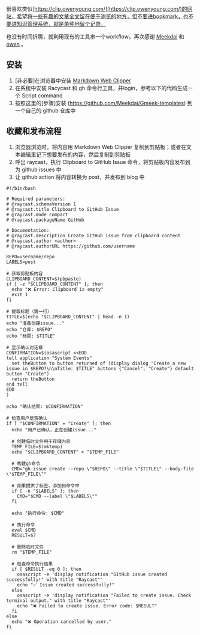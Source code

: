 很喜欢类似[https://clip.owenyoung.com/](https://clip.owenyoung.com/)的网站，希望将一些有趣的文章全文留在便于浏览的地方，但不要进bookmark，也不要进知识管理系统，就是单纯地留个记录。

也没有时间折腾，就利用现有的工具串一个workflow。再次感谢 [Meekdai](https://github.com/Meekdai) 和 [owen](https://github.com/theowenyoung) 。

## 安装
1. [非必要]在浏览器中安装 [Markdown Web Clipper](https://chromewebstore.google.com/detail/markdownload-markdown-web/pcmpcfapbekmbjjkdalcgopdkipoggdi) 
2. 在系统中安装 Racycast 和 gh 命令行工具，并login，参考以下的代码生成一个 Script command
3. 按照这里的[步骤]安装 (https://github.com/Meekdai/Gmeek-templates) 到一个自己的 github 仓库中

## 收藏和发布流程
1. 浏览器浏览时，将内容用 Markdown Web Clipper 复制到剪贴板；或者在文本编辑里记下想要发布的内容，然后复制到剪贴板
2. 呼出 raycast，执行 Clipboard to GitHub Issue 命令，将剪贴板内容发布到为 github issues 中 
3. 让 github action 将内容转换为 post，并发布到 blog 中


```
#!/bin/bash

# Required parameters:
# @raycast.schemaVersion 1
# @raycast.title Clipboard to GitHub Issue
# @raycast.mode compact
# @raycast.packageName GitHub

# Documentation:
# @raycast.description Create GitHub issue from clipboard content
# @raycast.author <author>
# @raycast.authorURL https://github.com/username

REPO=username/repo
LABELS=post

# 获取剪贴板内容
CLIPBOARD_CONTENT=$(pbpaste)
if [ -z "$CLIPBOARD_CONTENT" ]; then
  echo "❌ Error: Clipboard is empty"
  exit 1
fi

# 提取标题（第一行）
TITLE=$(echo "$CLIPBOARD_CONTENT" | head -n 1)
echo "准备创建issue..."
echo "仓库: $REPO"
echo "标题: $TITLE"

# 显示确认对话框
CONFIRMATION=$(osascript <<EOD
tell application "System Events"
  set theButton to button returned of (display dialog "Create a new issue in $REPO?\n\nTitle: $TITLE" buttons {"Cancel", "Create"} default button "Create")
  return theButton
end tell
EOD
)

echo "确认结果: $CONFIRMATION"

# 检查用户是否确认
if [ "$CONFIRMATION" = "Create" ]; then
  echo "用户已确认，正在创建issue..."
  
  # 创建临时文件用于存储内容
  TEMP_FILE=$(mktemp)
  echo "$CLIPBOARD_CONTENT" > "$TEMP_FILE"
  
  # 构建gh命令
  CMD="gh issue create --repo \"$REPO\" --title \"$TITLE\" --body-file \"$TEMP_FILE\""
  
  # 如果提供了标签，添加到命令中
  if [ -n "$LABELS" ]; then
    CMD="$CMD --label \"$LABELS\""
  fi
  
  echo "执行命令: $CMD"
  
  # 执行命令
  eval $CMD
  RESULT=$?
  
  # 删除临时文件
  rm "$TEMP_FILE"
  
  # 检查命令执行结果
  if [ $RESULT -eq 0 ]; then
    osascript -e 'display notification "GitHub issue created successfully!" with title "Raycast"'
    echo "✅ Issue created successfully!"
  else
    osascript -e 'display notification "Failed to create issue. Check terminal output." with title "Raycast"'
    echo "❌ Failed to create issue. Error code: $RESULT"
  fi
else
  echo "❌ Operation cancelled by user."
fi
```